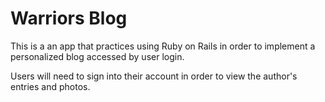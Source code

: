 # Warriors Blog

This is a an app that practices using Ruby on Rails in order to implement a personalized blog accessed by user login. 

Users will need to sign into their account in order to view the author's entries and photos. 

